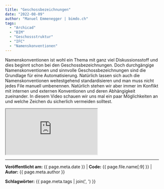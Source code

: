 ```yaml
---
title: "Geschossbezeichnungen"
date: "2022-08-09"
author: "Manuel Emmenegger | bimdo.ch"
tags: 
  - "Archicad"
  - "BIM"
  - "Geschossstruktur" 
  - "IFC"
  - "Namenskonventionen"
---
```


Namenskonventionen ist wohl ein Thema mit ganz viel Diskussionsstoff und dies beginnt schon bei den Geschossbezeichnungen. Doch durchgängige Namenskonventionen und sinnvolle Geschossbezeichnungen sind die Grundlage für eine Automatisierung. Natürlich lassen sich auch die Namenskonventionen weitestgehend standardisieren und man muss nicht jedes File manuell umbenennen. Natürlich stehen wir aber immer im Konflikt mit internen und externen Konventionen und deren Abhängigkeit zueinander. In diesem Video schauen wir uns mal ein paar Möglichkeiten an und welche Zeichen du sicherlich vermeiden solltest.

<div class="video-container">
  <iframe src="https://www.youtube.com/embed/zvVxTgvqwis?si=1iAh8xzd1GF-R9Rh" 
          allowfullscreen>
  </iframe>
</div>


---
**Veröffentlicht am:** {{ page.meta.date }} | **Code:** {{ page.file.name[:9] }}  | **Autor:** {{ page.meta.author }}

**Schlagwörter:** {{ page.meta.tags | join(', ') }}
